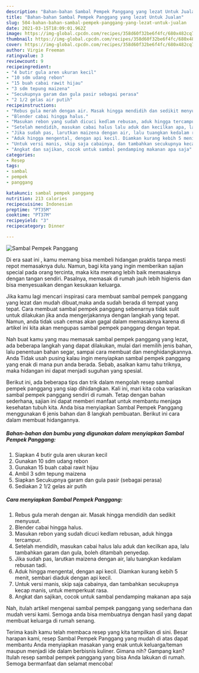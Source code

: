 ```yaml
---
description: "Bahan-bahan Sambal Pempek Panggang yang lezat Untuk Jualan"
title: "Bahan-bahan Sambal Pempek Panggang yang lezat Untuk Jualan"
slug: 504-bahan-bahan-sambal-pempek-panggang-yang-lezat-untuk-jualan
date: 2021-03-15T18:09:01.962Z
image: https://img-global.cpcdn.com/recipes/358d60f32be6f4fc/680x482cq70/sambal-pempek-panggang-foto-resep-utama.jpg
thumbnail: https://img-global.cpcdn.com/recipes/358d60f32be6f4fc/680x482cq70/sambal-pempek-panggang-foto-resep-utama.jpg
cover: https://img-global.cpcdn.com/recipes/358d60f32be6f4fc/680x482cq70/sambal-pempek-panggang-foto-resep-utama.jpg
author: Virgie Freeman
ratingvalue: 3
reviewcount: 9
recipeingredient:
- "4 butir gula aren ukuran kecil"
- "10 sdm udang rebon"
- "15 buah cabai rawit hijau"
- "3 sdm tepung maizena"
- "Secukupnya garam dan gula pasir sebagai perasa"
- "2 1/2 gelas air putih"
recipeinstructions:
- "Rebus gula merah dengan air. Masak hingga mendidih dan sedikit menyusut."
- "Blender cabai hingga halus."
- "Masukan rebon yang sudah dicuci kedlam rebusan, aduk hingga tercampur."
- "Setelah mendidih, masukan cabai halus lalu aduk dan kecilkan apa, lalu tambahkan garam dan gula, boleh ditambah penyedap."
- "Jika sudah pas, larutkan maizena dengan air, lalu tuangkan kedalam rebusan tadi."
- "Aduk hingga mengental, dengan api kecil. Diamkan kurang kebih 5 menit, sembari diaduk dengan api kecil."
- "Untuk versi manis, skip saja cabainya, dan tambahkan secukupnya kecap manis, untuk memperkuat rasa."
- "Angkat dan sajikan, cocok untuk sambal pendamping makanan apa saja"
categories:
- Resep
tags:
- sambal
- pempek
- panggang

katakunci: sambal pempek panggang 
nutrition: 213 calories
recipecuisine: Indonesian
preptime: "PT35M"
cooktime: "PT37M"
recipeyield: "3"
recipecategory: Dinner

---
```



![Sambal Pempek Panggang](https://img-global.cpcdn.com/recipes/358d60f32be6f4fc/680x482cq70/sambal-pempek-panggang-foto-resep-utama.jpg)

Di era  saat ini , kamu memang bisa membeli hidangan praktis tanpa mesti repot memasaknya dulu. Namun, bagi kita yang ingin memberikan sajian special pada orang tercinta, maka kita memang lebih baik memasaknya dengan tangan sendiri. Pasalnya, memasak di rumah jauh lebih higienis dan bisa menyesuaikan dengan kesukaan keluarga.

Jika kamu lagi mencari inspirasi cara membuat sambal pempek panggang yang lezat dan mudah dibuat,maka anda sudah berada di tempat yang tepat. Cara membuat sambal pempek panggang  sebenarnya tidak sulit untuk dilakukan jika anda mengerjakannya dengan langkah yang tepat. Namun, anda tidak usah cemas akan gagal dalam memasaknya 
karena di artikel ini kita akan mengupas sambal pempek panggang dengan tepat.  



Nah buat kamu yang mau memasak sambal pempek panggang yang lezat, ada beberapa langkah yang dapat dilakukan, mulai dari memilih jenis bahan, lalu penentuan bahan segar, sampai cara membuat dan menghidangkannya. Anda Tidak usah pusing kalau ingin menyiapkan sambal pempek panggang yang enak di mana pun anda berada. Sebab, asalkan kamu  tahu triknya, maka hidangan ini dapat menjadi suguhan yang spesial.

Berikut ini, ada beberapa tips dan trik dalam mengolah resep sambal pempek panggang yang siap dihidangkan. Kali ini, mari kita coba variasikan sambal pempek panggang sendiri di rumah. Tetap dengan bahan sederhana, sajian ini dapat memberi manfaat untuk membantu menjaga kesehatan tubuh kita. Anda bisa menyiapkan Sambal Pempek Panggang menggunakan 6 jenis bahan dan 8 langkah pembuatan. Berikut ini cara dalam membuat hidangannya.

<!--inarticleads1-->

##### Bahan-bahan dan bumbu yang digunakan dalam menyiapkan Sambal Pempek Panggang:

1. Siapkan 4 butir gula aren ukuran kecil
1. Gunakan 10 sdm udang rebon
1. Gunakan 15 buah cabai rawit hijau
1. Ambil 3 sdm tepung maizena
1. Siapkan Secukupnya garam dan gula pasir (sebagai perasa)
1. Sediakan 2 1/2 gelas air putih




<!--inarticleads2-->

##### Cara menyiapkan Sambal Pempek Panggang:

1. Rebus gula merah dengan air. Masak hingga mendidih dan sedikit menyusut.
1. Blender cabai hingga halus.
1. Masukan rebon yang sudah dicuci kedlam rebusan, aduk hingga tercampur.
1. Setelah mendidih, masukan cabai halus lalu aduk dan kecilkan apa, lalu tambahkan garam dan gula, boleh ditambah penyedap.
1. Jika sudah pas, larutkan maizena dengan air, lalu tuangkan kedalam rebusan tadi.
1. Aduk hingga mengental, dengan api kecil. Diamkan kurang kebih 5 menit, sembari diaduk dengan api kecil.
1. Untuk versi manis, skip saja cabainya, dan tambahkan secukupnya kecap manis, untuk memperkuat rasa.
1. Angkat dan sajikan, cocok untuk sambal pendamping makanan apa saja




Nah, itulah artikel mengenai  sambal pempek panggang  yang sederhana dan mudah versi kami. Semoga anda bisa membuatnya dengan hasil yang dapat membuat keluarga di rumah senang. 

Terima kasih kamu telah membaca resep yang kita tampilkan di sini. Besar harapan kami, resep  Sambal Pempek Panggang yang mudah di atas dapat membantu Anda menyiapkan masakan yang enak untuk keluarga/teman maupun menjadi ide dalam berbisnis kuliner. Gimana nih? Gampang kan? Itulah resep sambal pempek panggang yang bisa Anda lakukan di rumah. Semoga bermanfaat dan selamat mencoba!

